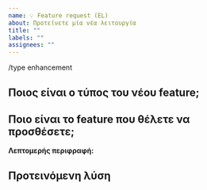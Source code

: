 ```yaml
---
name: 💡 Feature request (EL)
about: Προτείνετε μία νέα λειτουργία
title: ""
labels: ""
assignees: ""
---
```


/type enhancement

## Ποιος είναι ο τύπος του νέου feature;

<!--
    Αφαιρέστε το σύμβολο του σχολίου για τον τύπο που θέλετε και διαγράψτε τα υπόλοιπα.
    Π.χ το `<!-- /type translation..` θα γινει απλά: `/type translation`
-->

<!-- /type cicd -->
<!-- /type translation -->
<!--/type documentation -->
<!-- /type test-automation -->

## Ποιο είναι το feature που θέλετε να προσθέσετε;

<!--
    Μία περιγραφή του προβλήματος που θα λύσει το νέο feature.
-->

**Λεπτομερής περιφραφή:**

## Προτεινόμενη λύση

<!--
    Έχετε κατά νου τον τρόπο υλοποίησης;
-->
